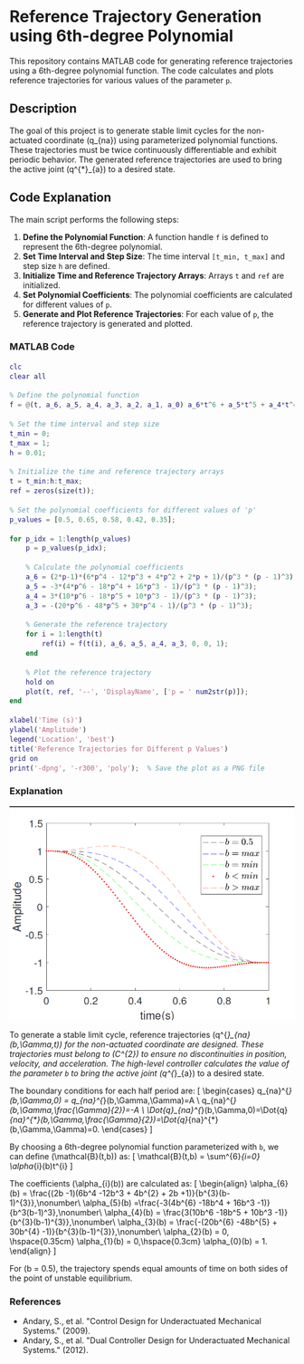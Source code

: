 # Reference Trajectory Generation using 6th-degree Polynomial

This repository contains MATLAB code for generating reference trajectories using a 6th-degree polynomial function. The code calculates and plots reference trajectories for various values of the parameter `p`.

## Description

The goal of this project is to generate stable limit cycles for the non-actuated coordinate \(q_{na}\) using parameterized polynomial functions. These trajectories must be twice continuously differentiable and exhibit periodic behavior. The generated reference trajectories are used to bring the active joint \(q^{*}_{a}\) to a desired state.

## Code Explanation

The main script performs the following steps:

1. **Define the Polynomial Function**: A function handle `f` is defined to represent the 6th-degree polynomial.
2. **Set Time Interval and Step Size**: The time interval `[t_min, t_max]` and step size `h` are defined.
3. **Initialize Time and Reference Trajectory Arrays**: Arrays `t` and `ref` are initialized.
4. **Set Polynomial Coefficients**: The polynomial coefficients are calculated for different values of `p`.
5. **Generate and Plot Reference Trajectories**: For each value of `p`, the reference trajectory is generated and plotted.

### MATLAB Code

```matlab
clc
clear all

% Define the polynomial function
f = @(t, a_6, a_5, a_4, a_3, a_2, a_1, a_0) a_6*t^6 + a_5*t^5 + a_4*t^4 + a_3*t^3 + a_2*t^2 + a_1*t + a_0;

% Set the time interval and step size
t_min = 0;
t_max = 1;
h = 0.01;

% Initialize the time and reference trajectory arrays
t = t_min:h:t_max;
ref = zeros(size(t));

% Set the polynomial coefficients for different values of 'p'
p_values = [0.5, 0.65, 0.58, 0.42, 0.35];

for p_idx = 1:length(p_values)
    p = p_values(p_idx);
    
    % Calculate the polynomial coefficients
    a_6 = (2*p-1)*(6*p^4 - 12*p^3 + 4*p^2 + 2*p + 1)/(p^3 * (p - 1)^3);
    a_5 = -3*(4*p^6 - 18*p^4 + 16*p^3 - 1)/(p^3 * (p - 1)^3);
    a_4 = 3*(10*p^6 - 18*p^5 + 10*p^3 - 1)/(p^3 * (p - 1)^3);
    a_3 = -(20*p^6 - 48*p^5 + 30*p^4 - 1)/(p^3 * (p - 1)^3);
    
    % Generate the reference trajectory
    for i = 1:length(t)
        ref(i) = f(t(i), a_6, a_5, a_4, a_3, 0, 0, 1);
    end
    
    % Plot the reference trajectory
    hold on
    plot(t, ref, '--', 'DisplayName', ['p = ' num2str(p)]);
end

xlabel('Time (s)')
ylabel('Amplitude')
legend('Location', 'best')
title('Reference Trajectories for Different p Values')
grid on
print('-dpng', '-r300', 'poly');  % Save the plot as a PNG file
```

### Explanation

</div>
<div align="center">
<img width="605" src="Dual_Model_Free_Code/Results/poly.png" />
</div>

To generate a stable limit cycle, reference trajectories \(q^{*}_{na}(b,\Gamma,t)\) for the non-actuated coordinate are designed. These trajectories must belong to \(C^{2}\) to ensure no discontinuities in position, velocity, and acceleration. The high-level controller calculates the value of the parameter `b` to bring the active joint \(q^{*}_{a}\) to a desired state. 

The boundary conditions for each half period are:
\[
\begin{cases}
    q_{na}^{*}(b,\Gamma,0) = q_{na}^{*}(b,\Gamma,\Gamma)=A \\
    q_{na}^{*}(b,\Gamma,\frac{\Gamma}{2})=-A \\
    \Dot{q}_{na}^{*}(b,\Gamma,0)=\Dot{q}_{na}^{*}(b,\Gamma,\frac{\Gamma}{2})=\Dot{q}_{na}^{*}(b,\Gamma,\Gamma)=0.
\end{cases}
\]

By choosing a 6th-degree polynomial function parameterized with `b`, we can define \(\mathcal{B}(t,b)\) as:
\[
\mathcal{B}(t,b) = \sum^{6}_{i=0} \alpha_{i}(b)t^{i}
\]

The coefficients \(\alpha_{i}(b)\) are calculated as:
\[
\begin{align}
    \alpha_{6}(b) = \frac{(2b -1)(6b^4 -12b^3 + 4b^{2} + 2b +1)}{b^{3}(b-1)^{3}},\nonumber\\
    \alpha_{5}(b) =\frac{-3(4b^{6} -18b^4 + 16b^3 -1)}{b^3(b-1)^3},\nonumber\\
    \alpha_{4}(b) = \frac{3(10b^6 -18b^5 + 10b^3 -1)}{b^{3}(b-1)^{3}},\nonumber\\
    \alpha_{3}(b) = \frac{-(20b^{6} -48b^{5} + 30b^{4} -1)}{b^{3}(b-1)^{3}},\nonumber\\
    \alpha_{2}(b) = 0, \hspace{0.35cm}
    \alpha_{1}(b) = 0,\hspace{0.3cm}
    \alpha_{0}(b) = 1.
\end{align}
\]

For \(b = 0.5\), the trajectory spends equal amounts of time on both sides of the point of unstable equilibrium.

### References

- Andary, S., et al. "Control Design for Underactuated Mechanical Systems." (2009).
- Andary, S., et al. "Dual Controller Design for Underactuated Mechanical Systems." (2012).
